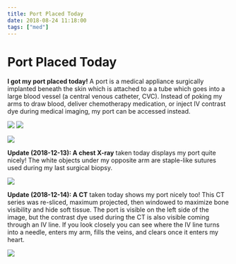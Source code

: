 ```yaml
---
title: Port Placed Today
date: 2018-08-24 11:18:00
tags: ["med"]
---
```


# Port Placed Today

**I got my port placed today!** A port is a medical appliance surgically implanted beneath the skin which is attached to a a tube which goes into a large blood vessel (a central venous catheter, CVC). Instead of poking my arms to draw blood, deliver chemotherapy medication, or inject IV contrast dye during medical imaging, my port can be accessed instead.

<div class="text-center img-small">

![](https://swharden.com/static/2018/08/24/implanted-infusion-port.jpg)
![](https://swharden.com/static/2018/08/24/port-diagram.jpg)

</div>

<div class="text-center img-border img-medium">

![](https://swharden.com/static/2018/08/24/kane-and-scott.jpg)

</div>

**Update (2018-12-13): A chest X-ray** taken today displays my port quite nicely! The white objects under my opposite arm are staple-like sutures used during my last surgical biopsy.

<div class="text-center img-border img-medium">

![](https://swharden.com/static/2018/08/24/xray1-2.png)

</div>

**Update (2018-12-14): A CT** taken today shows my port nicely too! This CT series was re-sliced, maximum projected, then windowed to maximize bone visibility and hide soft tissue. The port is visible on the left side of the image, but the contrast dye used during the CT is also visible coming through an IV line. If you look closely you can see where the IV line turns into a needle, enters my arm, fills the veins, and clears once it enters my heart.

<div class="text-center img-border img-medium">

![](https://swharden.com/static/2018/08/24/xray-powerport.png)

</div>